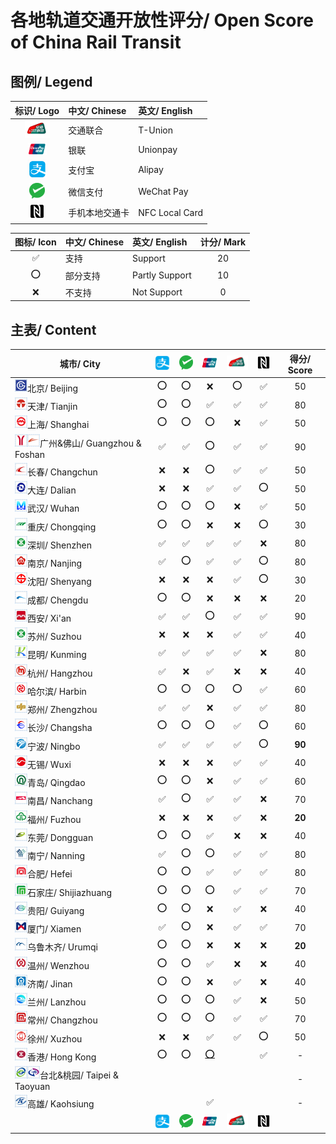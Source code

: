 # 各地轨道交通开放性评分/ Open Score of China Rail Transit

## 图例/ Legend

| 标识/ Logo | 中文/ Chinese | 英文/ English |
| :-: | :- | :- |
| <img src="/images/T-Union.png" width="40" hegiht="40" alt="T-Union"/> | 交通联合 | T-Union |
| <img src="/images/China Unionpay.png" width="30" hegiht="30" alt="Unionpay"/> | 银联 | Unionpay |
| <img src="/images/Alipay.png" width="30" hegiht="30" alt="Alipay"/> | 支付宝 | Alipay |
| <img src="/images/WeChat Pay.png" width="25" hegiht="25" alt="WeChat Pay"/> | 微信支付 | WeChat Pay |
| <img src="/images/NFC.png" width="25" hegiht="25" alt="NFC Local Card"/> | 手机本地交通卡 | NFC Local Card |

| 图标/ Icon | 中文/ Chinese | 英文/ English | 计分/ Mark |
| :-: | :- | :- | :-: |
| ✅ | 支持 | Support | 20 |
| ⭕ | 部分支持 | Partly Support | 10 |
| ❌ | 不支持 | Not Support | 0 |

## 主表/ Content

| 城市/ City | <img src="/images/Alipay.png" width="30" hegiht="30" alt="Alipay"/> | <img src="/images/WeChat Pay.png" width="25" hegiht="25" alt="WeChat Pay"/> | <img src="/images/China Unionpay.png" width="30" hegiht="30" alt="Unionpay"/> | <img src="/images/T-Union.png" width="40" hegiht="40" alt="T-Union"/> | <img src="/images/NFC.png" width="25" hegiht="25" alt="NFC Local Card"/> | 得分/ Score |
| --------- | :------------: | :--------------: | :-----------: | :------------: | :-----------: | :--------: |
| <img src="/images/city/bj.gif" width="20" hegiht="20"/>北京/ Beijing | ⭕ | ⭕ | ❌ | ⭕ | ✅ | 50 |
| <img src="/images/city/tj.gif" width="20" hegiht="20"/>天津/ Tianjin | ⭕ | ⭕ | ✅ | ✅ | ✅ | 80 |
| <img src="/images/city/sh.gif" width="20" hegiht="20"/>上海/ Shanghai | ⭕ | ⭕ | ⭕ | ❌ | ✅ | 50 |
| <img src="/images/city/gz.gif" width="20" hegiht="20"/><img src="/images/city/fs.gif" width="20" hegiht="20"/>广州&佛山/ Guangzhou & Foshan | ✅ | ✅ | ⭕ | ✅ | ✅ | 90 |
| <img src="/images/city/cc.gif" width="20" hegiht="20"/>长春/ Changchun | ❌ | ❌ | ⭕ | ✅ | ✅ | 50 |
| <img src="/images/city/dl.gif" width="20" hegiht="20"/>大连/ Dalian | ❌ | ❌ | ✅ | ✅ | ⭕ | 50 |
| <img src="/images/city/wh.gif" width="20" hegiht="20"/>武汉/ Wuhan | ⭕ | ⭕ | ⭕ | ❌ | ✅ | 50 |
| <img src="/images/city/cq.gif" width="20" hegiht="20"/>重庆/ Chongqing | ⭕ | ⭕ | ❌ | ❌ | ⭕ | 30 |
| <img src="/images/city/sz.gif" width="20" hegiht="20"/>深圳/ Shenzhen | ✅ | ✅ | ✅ | ✅ | ❌ | 80 | 
| <img src="/images/city/nj.gif" width="20" hegiht="20"/>南京/ Nanjing | ✅ | ⭕ | ✅ | ✅ | ⭕ | 80 |
| <img src="/images/city/sy.gif" width="20" hegiht="20"/>沈阳/ Shenyang | ❌ | ❌ | ❌ | ✅ | ⭕ | 30 |
| <img src="/images/city/cd.gif" width="20" hegiht="20"/>成都/ Chengdu | ⭕ | ⭕ | ❌ | ❌ | ❌ | 20 |
| <img src="/images/city/xa.gif" width="20" hegiht="20"/>西安/ Xi'an | ✅ | ✅ | ⭕ | ✅ | ✅ | 90 |
| <img src="/images/city/sz.gif" width="20" hegiht="20"/>苏州/ Suzhou | ❌ | ❌ | ❌ | ✅ | ✅ | 40 |
| <img src="/images/city/km.gif" width="20" hegiht="20"/>昆明/ Kunming | ✅ | ✅ | ✅ | ✅ | ❌ | 80 |
| <img src="/images/city/hz.gif" width="20" hegiht="20"/>杭州/ Hangzhou | ✅ | ❌ | ✅ | ❌ | ❌ | 40 |
| <img src="/images/city/hrb.gif" width="20" hegiht="20"/>哈尔滨/ Harbin | ⭕ | ⭕ | ⭕ | ⭕ | ✅ | 60 | 
| <img src="/images/city/zz.gif" width="20" hegiht="20"/>郑州/ Zhengzhou | ✅ | ✅ | ❌ | ✅ | ✅ | 80 |
| <img src="/images/city/cs.gif" width="20" hegiht="20"/>长沙/ Changsha | ⭕ | ⭕ | ⭕ | ✅ | ⭕ | 60 |
| <img src="/images/city/nb.gif" width="20" hegiht="20"/>宁波/ Ningbo | ✅ | ✅ | ✅ | ✅ | ⭕ | **90** |
| <img src="/images/city/wx.gif" width="20" hegiht="20"/>无锡/ Wuxi | ❌ | ❌ | ❌ | ✅ | ✅ | 40 |
| <img src="/images/city/qd.gif" width="20" hegiht="20"/>青岛/ Qingdao | ⭕ | ⭕ | ❌ | ✅ | ✅ | 60 |
| <img src="/images/city/nc.gif" width="20" hegiht="20"/>南昌/ Nanchang | ✅ | ⭕ | ✅ | ✅ | ❌ | 70 |
| <img src="/images/city/fz.gif" width="20" hegiht="20"/>福州/ Fuzhou | ❌ | ❌ | ❌ | ✅ | ❌ | **20** |
| <img src="/images/city/dg.gif" width="20" hegiht="20"/>东莞/ Dongguan | ⭕ | ⭕ | ✅ | ❌ | ❌ | 40 |
| <img src="/images/city/nn.gif" width="20" hegiht="20"/>南宁/ Nanning | ✅ | ⭕ | ⭕ | ✅ | ✅ | 80 | 
| <img src="/images/city/hf.gif" width="20" hegiht="20"/>合肥/ Hefei | ⭕ | ⭕ | ✅ | ✅ | ✅ | 80 |
| <img src="/images/city/sjz.gif" width="20" hegiht="20"/>石家庄/ Shijiazhuang | ⭕ | ⭕ | ⭕ | ✅ | ✅ | 70 |
| <img src="/images/city/gy.gif" width="20" hegiht="20"/>贵阳/ Guiyang | ⭕ | ⭕ | ❌ | ✅ | ❌ | 40 |
| <img src="/images/city/xm.gif" width="20" hegiht="20"/>厦门/ Xiamen | ✅ | ⭕ | ❌ | ✅ | ✅ | 70 |
| <img src="/images/city/wlmq.gif" width="20" hegiht="20"/>乌鲁木齐/ Urumqi | ⭕ | ⭕ | ❌ | ❌ | ❌ | **20** |
| <img src="/images/city/wz.gif" width="20" hegiht="20"/>温州/ Wenzhou | ⭕ | ⭕ | ✅ | ❌ | ❌ | 40 | 
| <img src="/images/city/jn.gif" width="20" hegiht="20"/>济南/ Jinan | ⭕ | ⭕ | ❌ | ✅ | ❌ | 40 |
| <img src="/images/city/lz.gif" width="20" hegiht="20"/>兰州/ Lanzhou | ⭕ | ⭕ | ⭕ | ✅ | ❌ | 50 |
| <img src="/images/city/cz.gif" width="20" hegiht="20"/>常州/ Changzhou | ⭕ | ⭕ | ⭕ | ✅ | ✅ | 70 |
| <img src="/images/city/xz.gif" width="20" hegiht="20"/>徐州/ Xuzhou | ❌ | ❌ | ✅ | ✅ | ⭕ | 50 |
| <img src="/images/city/hk.gif" width="20" hegiht="20"/>香港/ Hong Kong | ⭕ | ⭕ | [⭕](https://www.unionpayintl.com/cn/mediaCenter/newsCenter/companyNews/4733.shtml) | | ✅ | - |
| <img src="/images/city/tp.gif" width="20" hegiht="20"/><img src="/images/city/ty.gif" width="20" hegiht="20"/>台北&桃园/ Taipei & Taoyuan | | | | | | - |
| <img src="/images/city/kh.gif" width="20" hegiht="20"/>高雄/ Kaohsiung | | | ✅ | | | - |
| | <img src="/images/Alipay.png" width="30" hegiht="30" alt="Alipay"/> | <img src="/images/WeChat Pay.png" width="25" hegiht="25" alt="WeChat Pay"/> | <img src="/images/China Unionpay.png" width="30" hegiht="30" alt="Unionpay"/> | <img src="/images/T-Union.png" width="40" hegiht="40" alt="T-Union"/> | <img src="/images/NFC.png" width="25" hegiht="25" alt="NFC Local Card"/> | |
